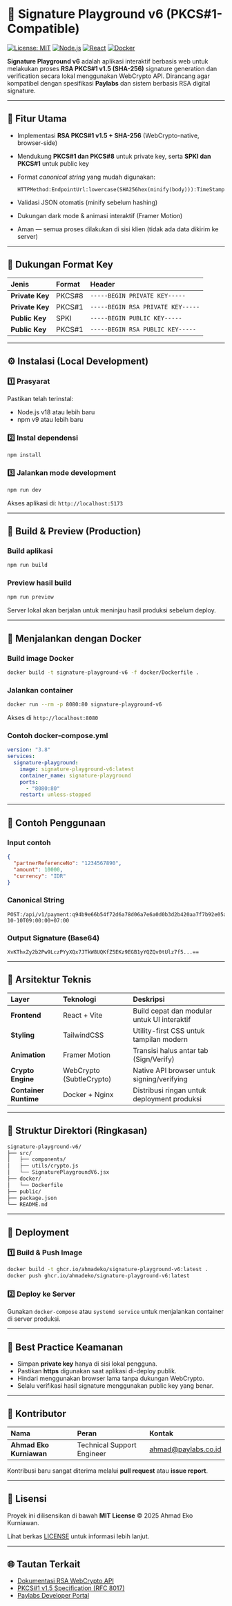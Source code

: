 # 🧾 Signature Playground v6 (PKCS#1-Compatible)

[![License: MIT](https://img.shields.io/badge/License-MIT-green.svg)](LICENSE)
[![Node.js](https://img.shields.io/badge/Node.js-%3E%3D18.0.0-blue.svg)](https://nodejs.org/)
[![React](https://img.shields.io/badge/React-18.x-61dafb.svg?logo=react&logoColor=white)](https://react.dev)
[![Docker](https://img.shields.io/badge/Docker-Supported-0db7ed.svg?logo=docker&logoColor=white)](https://www.docker.com/)

**Signature Playground v6** adalah aplikasi interaktif berbasis web untuk melakukan proses **RSA PKCS#1 v1.5 (SHA-256)** signature generation dan verification secara lokal menggunakan WebCrypto API. Dirancang agar kompatibel dengan spesifikasi **Paylabs** dan sistem berbasis RSA digital signature.

---

## 🔐 Fitur Utama

- Implementasi **RSA PKCS#1 v1.5 + SHA-256** (WebCrypto-native, browser-side)
- Mendukung **PKCS#1 dan PKCS#8** untuk private key, serta **SPKI dan PKCS#1** untuk public key
- Format _canonical string_ yang mudah digunakan:

  ```
  HTTPMethod:EndpointUrl:lowercase(SHA256hex(minify(body))):TimeStamp
  ```

- Validasi JSON otomatis (minify sebelum hashing)
- Dukungan dark mode & animasi interaktif (Framer Motion)
- Aman — semua proses dilakukan di sisi klien (tidak ada data dikirim ke server)

---

## 🧩 Dukungan Format Key

| Jenis           | Format | Header                            |
| :-------------- | :----- | :-------------------------------- |
| **Private Key** | PKCS#8 | `-----BEGIN PRIVATE KEY-----`     |
| **Private Key** | PKCS#1 | `-----BEGIN RSA PRIVATE KEY-----` |
| **Public Key**  | SPKI   | `-----BEGIN PUBLIC KEY-----`      |
| **Public Key**  | PKCS#1 | `-----BEGIN RSA PUBLIC KEY-----`  |

---

## ⚙️ Instalasi (Local Development)

### 1️⃣ Prasyarat

Pastikan telah terinstal:

- Node.js v18 atau lebih baru
- npm v9 atau lebih baru

### 2️⃣ Instal dependensi

```bash
npm install
```

### 3️⃣ Jalankan mode development

```bash
npm run dev
```

Akses aplikasi di: `http://localhost:5173`

---

## 🧱 Build & Preview (Production)

### Build aplikasi

```bash
npm run build
```

### Preview hasil build

```bash
npm run preview
```

Server lokal akan berjalan untuk meninjau hasil produksi sebelum deploy.

---

## 🐳 Menjalankan dengan Docker

### Build image Docker

```bash
docker build -t signature-playground-v6 -f docker/Dockerfile .
```

### Jalankan container

```bash
docker run --rm -p 8080:80 signature-playground-v6
```

Akses di `http://localhost:8080`

### Contoh docker-compose.yml

```yaml
version: "3.8"
services:
  signature-playground:
    image: signature-playground-v6:latest
    container_name: signature-playground
    ports:
      - "8080:80"
    restart: unless-stopped
```

---

## 🧪 Contoh Penggunaan

### Input contoh

```json
{
  "partnerReferenceNo": "1234567890",
  "amount": 10000,
  "currency": "IDR"
}
```

### Canonical String

```
POST:/api/v1/payment:q94b9e66b54f72d6a78d06a7e6a0d0b3d2b420aa7f7b92e05a4e3a53e94a1229:2025-10-10T09:00:00+07:00
```

### Output Signature (Base64)

```
XvKThxZy2b2Pw9LczPYyXQx7JTkW8UQKfZ5EKz9EGB1yYQZQv0tUlz7f5...==
```

---

## 🧠 Arsitektur Teknis

| Layer                 | Teknologi                | Deskripsi                                   |
| :-------------------- | :----------------------- | :------------------------------------------ |
| **Frontend**          | React + Vite             | Build cepat dan modular untuk UI interaktif |
| **Styling**           | TailwindCSS              | Utility-first CSS untuk tampilan modern     |
| **Animation**         | Framer Motion            | Transisi halus antar tab (Sign/Verify)      |
| **Crypto Engine**     | WebCrypto (SubtleCrypto) | Native API browser untuk signing/verifying  |
| **Container Runtime** | Docker + Nginx           | Distribusi ringan untuk deployment produksi |

---

## 🧩 Struktur Direktori (Ringkasan)

```bash
signature-playground-v6/
├── src/
│   ├── components/
│   ├── utils/crypto.js
│   └── SignaturePlaygroundV6.jsx
├── docker/
│   └── Dockerfile
├── public/
├── package.json
└── README.md
```

---

## 🧱 Deployment

### 1️⃣ Build & Push Image

```bash
docker build -t ghcr.io/ahmadeko/signature-playground-v6:latest .
docker push ghcr.io/ahmadeko/signature-playground-v6:latest
```

### 2️⃣ Deploy ke Server

Gunakan `docker-compose` atau `systemd service` untuk menjalankan container di server produksi.

---

## 📜 Best Practice Keamanan

- Simpan **private key** hanya di sisi lokal pengguna.
- Pastikan **https** digunakan saat aplikasi di-deploy publik.
- Hindari menggunakan browser lama tanpa dukungan WebCrypto.
- Selalu verifikasi hasil signature menggunakan public key yang benar.

---

## 👥 Kontributor

| Nama                    | Peran                      | Kontak                                        |
| :---------------------- | :------------------------- | :-------------------------------------------- |
| **Ahmad Eko Kurniawan** | Technical Support Engineer | [ahmad@paylabs.co.id](mailto:ahmad@paylabs.co.id) |

Kontribusi baru sangat diterima melalui **pull request** atau **issue report**.

---

## 📄 Lisensi

Proyek ini dilisensikan di bawah **MIT License** © 2025 Ahmad Eko Kurniawan.

Lihat berkas [LICENSE](./LICENSE) untuk informasi lebih lanjut.

---

## 🌐 Tautan Terkait

- [Dokumentasi RSA WebCrypto API](https://developer.mozilla.org/en-US/docs/Web/API/SubtleCrypto/sign)
- [PKCS#1 v1.5 Specification (RFC 8017)](https://www.rfc-editor.org/rfc/rfc8017)
- [Paylabs Developer Portal](https://paylabs.co.id/api-reference.html)
